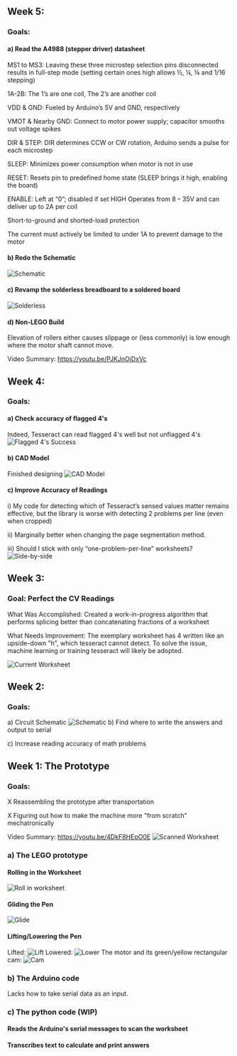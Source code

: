 ## Week 5:
### Goals:
#### a) Read the A4988 (stepper driver) datasheet
MS1 to MS3: Leaving these three microstep selection pins disconnected results in full-step mode (setting certain ones high allows ½, ¼, ⅛ and 1/16 stepping)

1A-2B: The 1’s are one coil, The 2’s are another coil

VDD & GND: Fueled by Arduino’s 5V and GND, respectively

VMOT & Nearby GND: Connect to motor power supply; capacitor smooths out voltage spikes

DIR & STEP: DIR determines CCW or CW rotation, Arduino sends a pulse for each microstep

SLEEP: Minimizes power consumption when motor is not in use

RESET: Resets pin to predefined home state (SLEEP brings it high, enabling the board)

ENABLE: Left at “0”; disabled if set HIGH
Operates from 8 – 35V and can deliver up to 2A per coil

Short-to-ground and shorted-load protection

The current must actively be limited to under 1A to prevent damage to the motor

#### b) Redo the Schematic
![Schematic](https://drive.google.com/uc?id=1vQ-Yz2gtWRwMnAk3NjZ9Q9aPLeRKemZP)

#### c) Revamp the solderless breadboard to a soldered board
![Solderless](https://drive.google.com/uc?id=12tXcYpsLQCcfG5BND59r_yeJiCRXaZJO)

#### d) Non-LEGO Build
Elevation of rollers either causes slippage or (less commonly) is low enough where the motor shaft cannot move.

Video Summary: https://youtu.be/PJKJnOjDxVc

## Week 4:
### Goals:
#### a) Check accuracy of flagged 4's
Indeed, Tesseract can read flagged 4's well but not unflagged 4's
![Flagged 4's Success](https://drive.google.com/uc?id=126Fyc8H01b-a1vnNVNpYV-1rghVIIxss)

#### b) CAD Model
Finished designing
![CAD Model](https://drive.google.com/uc?id=1hhevIHauUj8ufHCcS13pJPmuBcdY5emo)

#### c) Improve Accuracy of Readings
i) My code for detecting which of Tesseract’s sensed values matter remains effective, but the library is worse with detecting 2 problems per line (even when cropped)

ii) Marginally better when changing the page segmentation method.

iii) Should I stick with only “one-problem-per-line” worksheets?
![Side-by-side](https://drive.google.com/uc?id=1ZkzxihR2bQ4MYTbb1v_0sxfjb63OXOiN)

## Week 3:
### Goal: Perfect the CV Readings

What Was Accomplished: Created a work-in-progress algorithm that performs splicing better than concatenating fractions of a worksheet

What Needs Improvement: The exemplary worksheet has 4 written like an upside-down "h", which tesseract cannot detect. To solve the issue, machine learning or training tesseract will likely be adopted.

![Current Worksheet](https://drive.google.com/uc?id=1PPeljTDCaGpwQ9thuLyyd3U5yvDKxsEJ)
## Week 2:
### Goals:
a) Circuit Schematic
![Schematic](https://drive.google.com/uc?id=1zkVi1hcIQvFpEZ9kJQ8lUu-UZ44Osxcb)
b) Find where to write the answers and output to serial

c) Increase reading accuracy of math problems
## Week 1: The Prototype
### Goals:
X Reassembling the prototype after transportation

X Figuring out how to make the machine more "from scratch" mechatronically

Video Summary: https://youtu.be/4DkF8HEpO0E
![Scanned Worksheet](https://drive.google.com/uc?id=1PPeljTDCaGpwQ9thuLyyd3U5yvDKxsEJ)
### a) The LEGO prototype
#### Rolling in the Worksheet
![Roll in worksheet](https://drive.google.com/uc?id=148idN9rdXBSMik1ECmNwPElVLoeeI1SS)
#### Gliding the Pen
![Glide](https://drive.google.com/uc?id=1LVtw1w3lcxQLSuAcGKF12C5SY0o-oY-S)
#### Lifting/Lowering the Pen
Lifted:
![Lift](https://drive.google.com/uc?id=1icXoNfebSrbkBTsXE-7cJH-v1EuXlAjK)
Lowered:
![Lower](https://drive.google.com/uc?id=1K24BJ-F79rWtNwnqroH9GYHnmLo8bI0A)
The motor and its green/yellow rectangular cam:
![Cam](https://drive.google.com/uc?id=12pwXxt6xH8_WjmZdWIJYvfxPbq9IiqD2)
### b) The Arduino code
Lacks how to take serial data as an input.
### c) The python code (WIP)
#### Reads the Arduino's serial messages to scan the worksheet
#### Transcribes text to calculate and print answers
